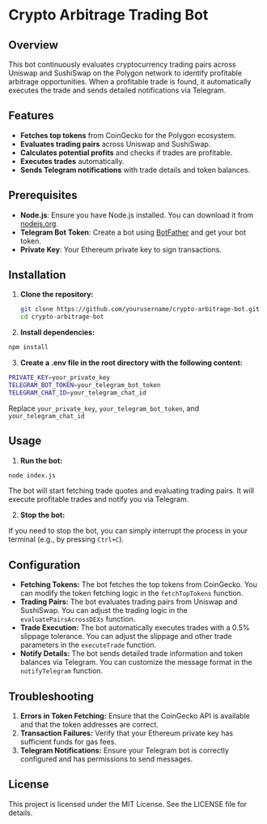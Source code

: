 # Crypto Arbitrage Trading Bot

## Overview

This bot continuously evaluates cryptocurrency trading pairs across Uniswap and SushiSwap on the Polygon network to identify profitable arbitrage opportunities. When a profitable trade is found, it automatically executes the trade and sends detailed notifications via Telegram.

## Features

- **Fetches top tokens** from CoinGecko for the Polygon ecosystem.
- **Evaluates trading pairs** across Uniswap and SushiSwap.
- **Calculates potential profits** and checks if trades are profitable.
- **Executes trades** automatically.
- **Sends Telegram notifications** with trade details and token balances.

## Prerequisites

- **Node.js**: Ensure you have Node.js installed. You can download it from [nodejs.org](https://nodejs.org/).
- **Telegram Bot Token**: Create a bot using [BotFather](https://core.telegram.org/bots#botfather) and get your bot token.
- **Private Key**: Your Ethereum private key to sign transactions.

## Installation

1. **Clone the repository:**

   ```bash
   git clone https://github.com/yourusername/crypto-arbitrage-bot.git
   cd crypto-arbitrage-bot

   ```

2. **Install dependencies:**

```bash
npm install
```

3. **Create a .env file in the root directory with the following content:**

```bash
PRIVATE_KEY=your_private_key
TELEGRAM_BOT_TOKEN=your_telegram_bot_token
TELEGRAM_CHAT_ID=your_telegram_chat_id
```

Replace `your_private_key`, `your_telegram_bot_token`, and `your_telegram_chat_id`

## Usage

1. **Run the bot:**

```bash
node index.js
```

The bot will start fetching trade quotes and evaluating trading pairs. It will execute profitable trades and notify you via Telegram.

2. **Stop the bot:**

If you need to stop the bot, you can simply interrupt the process in your terminal (e.g., by pressing `Ctrl+C`).

## Configuration

- **Fetching Tokens:** The bot fetches the top tokens from CoinGecko. You can modify the token fetching logic in the `fetchTopTokens` function.
- **Trading Pairs:** The bot evaluates trading pairs from Uniswap and SushiSwap. You can adjust the trading logic in the `evaluatePairsAcrossDEXs` function.
- **Trade Execution:** The bot automatically executes trades with a 0.5% slippage tolerance. You can adjust the slippage and other trade parameters in the `executeTrade` function.
- **Notify Details:** The bot sends detailed trade information and token balances via Telegram. You can customize the message format in the `notifyTelegram` function.

## Troubleshooting

1. **Errors in Token Fetching:** Ensure that the CoinGecko API is available and that the token addresses are correct.
2. **Transaction Failures:** Verify that your Ethereum private key has sufficient funds for gas fees.
3. **Telegram Notifications:** Ensure your Telegram bot is correctly configured and has permissions to send messages.

## License

This project is licensed under the MIT License. See the LICENSE file for details.
